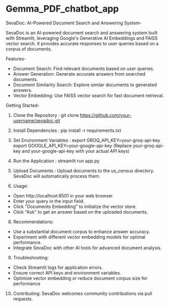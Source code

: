 # Gemma_PDF_chatbot_app

SevaDoc: AI-Powered Document Search and Answering System-

SevaDoc is an AI-powered document search and answering system built with Streamlit, leveraging Google's Generative AI Embeddings and FAISS vector search. It provides accurate responses to user queries based on a corpus of documents.

Features-
* Document Search: Find relevant documents based on user queries.
* Answer Generation: Generate accurate answers from searched documents.
* Document Similarity Search: Explore similar documents to generated answers.
* Vector Embedding: Use FAISS vector search for fast document retrieval.

Getting Started-
1. Clone the Repository : git clone https://github.com/your-username/sevadoc.git

2. Install Dependencies : pip install -r requirements.txt

3. Set Environment Variables : 
export GROQ_API_KEY=your-groq-api-key
export GOOGLE_API_KEY=your-google-api-key
(Replace your-groq-api-key and your-google-api-key with your actual API keys)

5. Run the Application : streamlit run app.py

6. Upload Documents : Upload documents to the us_census directory. SevaDoc will automatically process them.

7. Usage:
* Open http://localhost:8501 in your web browser.
* Enter your query in the input field.
* Click "Documents Embedding" to initialize the vector store.
* Click "Ask" to get an answer based on the uploaded documents.

8. Recommendations:
* Use a substantial document corpus to enhance answer accuracy.
* Experiment with different vector embedding models for optimal performance.
* Integrate SevaDoc with other AI tools for advanced document analysis.

9. Troubleshooting:
* Check Streamlit logs for application errors.
* Ensure correct API keys and environment variables.
* Optimize vector embedding or reduce document corpus size for performance

10. Contributing:
SevaDoc welcomes community contributions via pull requests.

